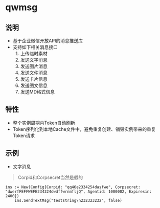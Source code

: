 # qwmsg
## 说明
* 基于企业微信开放API的消息推送库
* 支持如下相关消息接口
    1. 上传临时素材
    2. 发送文字消息
    3. 发送图片消息
    4. 发送文件消息
    5. 发送卡片信息
    6. 发送图文信息
    7. 发送MD格式信息
## 特性
* 整个实例周期内Token自动刷新
* Token序列化到本地Cache文件中，避免重复创建、销毁实例带来的重复Token请求
## 示例

* 文字消息
> Corpid和Corpsecret当然是假的
```
ins := New(Config{Corpid: "qq46e2334254dasfwe", Corpsecret: "dwerfFEFFWEFE234324dwdffwrnmfljQ", Agentid: 1000002, Expiresin: 2400})
	ins.SendTextMsg("teststring\n232323232", false)
```
